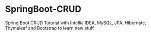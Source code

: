 # SpringBoot-CRUD
Spring Boot CRUD Tutorial with IntelliJ IDEA, MySQL, JPA, Hibernate, Thymeleaf and Bootstrap to learn new stuff
